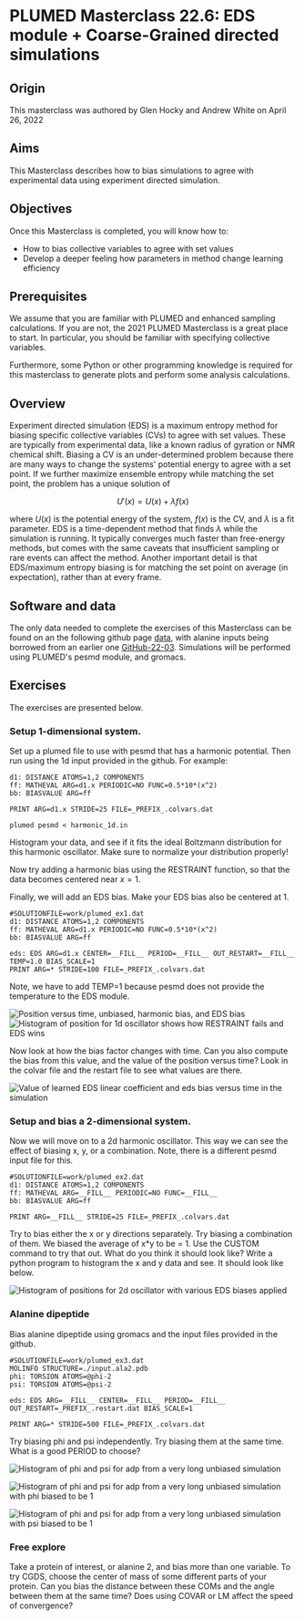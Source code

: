 # PLUMED Masterclass 22.6: EDS module + Coarse-Grained directed simulations

## Origin 

This masterclass was authored by Glen Hocky and Andrew White on April 26, 2022

## Aims

This Masterclass describes how to bias simulations to agree with experimental data using experiment directed simulation.

## Objectives

Once this Masterclass is completed, you will know how to:

- How to bias collective variables to agree with set values
- Develop a deeper feeling how parameters in method change learning efficiency

## Prerequisites

We assume that you are familiar with PLUMED and enhanced sampling calculations. If you are not, the 2021 PLUMED Masterclass is a great place to start. In particular, you should be familiar with specifying collective variables.

Furthermore, some Python or other programming knowledge is required for this masterclass to generate plots and perform some analysis calculations.

## Overview

Experiment directed simulation (EDS) is a maximum entropy method for biasing specific collective variables (CVs) to agree with set values. These are typically from experimental data, like a known radius of gyration or NMR chemical shift. Biasing a CV is an under-determined problem because there are many ways to change the systems' potential energy to agree with a set point. If we further maximize ensemble entropy while matching the set point, the problem has a unique solution of

$$
U'(x) = U(x) + \lambda f(x)
$$

where $U(x)$ is the potential energy of the system, $f(x)$ is the CV, and $\lambda$ is a fit parameter. EDS is a time-dependent method that finds $\lambda$ while the simulation is running. It typically converges much faster than free-energy methods, but comes with the same caveats that insufficient sampling or rare events can affect the method. Another important detail is that EDS/maximum entropy biasing is for matching the set point on average (in expectation), rather than at every frame.

## Software and data

The only data needed to complete the exercises of this Masterclass can be found on an the following github page [data](https://github.com/hockyg/plumed-eds-masterclass), with alanine inputs being borrowed from an earlier one [GitHub-22-03](https://github.com/invemichele/masterclass-22-03.git/).
Simulations will be performed using PLUMED's pesmd module, and gromacs.

## Exercises

The exercises are presented below.

### Setup 1-dimensional system.

Set up a plumed file to use with pesmd that has a harmonic potential. Then run using the 1d input provided in the github. For example:

```plumed
d1: DISTANCE ATOMS=1,2 COMPONENTS
ff: MATHEVAL ARG=d1.x PERIODIC=NO FUNC=0.5*10*(x^2)
bb: BIASVALUE ARG=ff

PRINT ARG=d1.x STRIDE=25 FILE=_PREFIX_.colvars.dat
```

````
plumed pesmd < harmonic_1d.in
````

Histogram your data, and see if it fits the ideal Boltzmann distribution for this harmonic oscillator. Make sure to normalize your distribution properly!

Now try adding a harmonic bias using the RESTRAINT function, so that the data becomes centered near $x=1$.

Finally, we will add an EDS bias. Make your EDS bias also be centered at 1.

```plumed
#SOLUTIONFILE=work/plumed_ex1.dat
d1: DISTANCE ATOMS=1,2 COMPONENTS
ff: MATHEVAL ARG=d1.x PERIODIC=NO FUNC=0.5*10*(x^2)
bb: BIASVALUE ARG=ff

eds: EDS ARG=d1.x CENTER=__FILL__ PERIOD=__FILL__ OUT_RESTART=__FILL__ TEMP=1.0 BIAS_SCALE=1
PRINT ARG=* STRIDE=100 FILE=_PREFIX_.colvars.dat
```

Note, we have to add TEMP=1 because pesmd does not provide the temperature to the EDS module.

![Position versus time, unbiased, harmonic bias, and EDS bias](figs/masterclass-22-6-comp_rest_eds.png) 
![Histogram of position for 1d oscillator shows how RESTRAINT fails and EDS wins](figs/masterclass-22-6-comp_rest_eds_hist.png) 

Now look at how the bias factor changes with time. Can you also compute the bias from this value, and the value of the position versus time? Look in the colvar file and the restart file to see what values are there.

![Value of learned EDS linear coefficient and eds bias versus time in the simulation](figs/masterclass-22-6-1d_check_bias.png) 

### Setup and bias a 2-dimensional system.

Now we will move on to a 2d harmonic oscillator. This way we can see the effect of biasing x, y, or a combination. Note, there is a different pesmd input file for this.

```plumed
#SOLUTIONFILE=work/plumed_ex2.dat
d1: DISTANCE ATOMS=1,2 COMPONENTS
ff: MATHEVAL ARG=__FILL__ PERIODIC=NO FUNC=__FILL__
bb: BIASVALUE ARG=ff

PRINT ARG=__FILL__ STRIDE=25 FILE=_PREFIX_.colvars.dat
```

Try to bias either the x or y directions separately. Try biasing a combination of them.
We biased the average of x*y to be = 1. Use the CUSTOM command to try that out. What do you think it should look like?
Write a python program to histogram the x and y data and see. It should look like below.

![Histogram of positions for 2d oscillator with various EDS biases applied](figs/masterclass-22-6-2d_bias.png)

### Alanine dipeptide

Bias alanine dipeptide using gromacs and the input files provided in the github.

```plumed
#SOLUTIONFILE=work/plumed_ex3.dat
MOLINFO STRUCTURE=./input.ala2.pdb
phi: TORSION ATOMS=@phi-2
psi: TORSION ATOMS=@psi-2

eds: EDS ARG=__FILL__ CENTER=__FILL__ PERIOD=__FILL__ OUT_RESTART=_PREFIX_.restart.dat BIAS_SCALE=1

PRINT ARG=* STRIDE=500 FILE=_PREFIX_.colvars.dat
```

Try biasing phi and psi independently. Try biasing them at the same time. What is a good PERIOD to choose?

![Histogram of phi and psi for adp from a very long unbiased simulation](figs/masterclass-22-6-ala2_unbiased.png)

![Histogram of phi and psi for adp from a very long unbiased simulation with phi biased to be 1](figs/masterclass-22-6-ala2_eds_phi1.png)

![Histogram of phi and psi for adp from a very long unbiased simulation with psi biased to be 1](figs/masterclass-22-6-ala2_eds_psi1.png)

### Free explore

Take a protein of interest, or alanine 2, and bias more than one variable. To try CGDS, choose the center of mass of some different parts of your protein. Can you bias the distance between these COMs and the angle between them at the same time? Does using COVAR or LM affect the speed of convergence?
